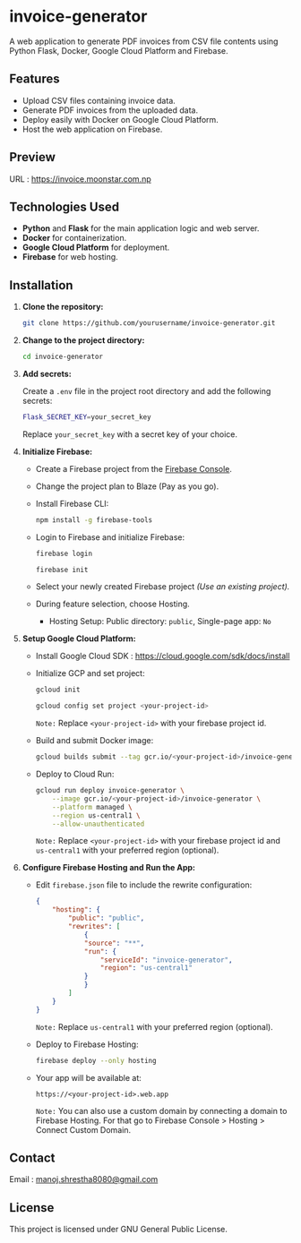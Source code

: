 # invoice-generator
A web application to generate PDF invoices from CSV file contents using Python Flask, Docker, Google Cloud Platform and Firebase.

## Features
- Upload CSV files containing invoice data.
- Generate PDF invoices from the uploaded data.
- Deploy easily with Docker on Google Cloud Platform.
- Host the web application on Firebase.

## Preview
URL : https://invoice.moonstar.com.np

## Technologies Used

- **Python** and **Flask** for the main application logic and web server.
- **Docker** for containerization.
- **Google Cloud Platform** for deployment.
- **Firebase** for web hosting.

## Installation

1. **Clone the repository:**

    ```bash
    git clone https://github.com/yourusername/invoice-generator.git
    ```

2. **Change to the project directory:**

    ```bash
    cd invoice-generator
    ```

3. **Add secrets:**

    Create a `.env` file in the project root directory and add the following secrets:

    ```bash
    Flask_SECRET_KEY=your_secret_key
    ```
    Replace `your_secret_key` with a secret key of your choice.

4. **Initialize Firebase:**

    - Create a Firebase project from the [Firebase Console](https://console.firebase.google.com/).
    - Change the project plan to Blaze (Pay as you go).
    - Install Firebase CLI:

        ```bash
        npm install -g firebase-tools
        ```

    - Login to Firebase and initialize Firebase:

        ```bash
        firebase login
        ```
        ```bash
        firebase init
        ```
    
    - Select your newly created Firebase project *(Use an existing project).*
    - During feature selection, choose Hosting.
        - Hosting Setup: Public directory: `public`, Single-page app: `No`
        
5. **Setup Google Cloud Platform:**

    - Install Google Cloud SDK : https://cloud.google.com/sdk/docs/install

    - Initialize GCP and set project:
        ```bash
        gcloud init
        ```
        ```bash
        gcloud config set project <your-project-id>
        ```
        `Note:` Replace `<your-project-id>` with your firebase project id.

    - Build and submit Docker image:
        ```bash
        gcloud builds submit --tag gcr.io/<your-project-id>/invoice-generator
        ```
    - Deploy to Cloud Run:
        ```bash
        gcloud run deploy invoice-generator \
            --image gcr.io/<your-project-id>/invoice-generator \
            --platform managed \
            --region us-central1 \
            --allow-unauthenticated
        ```
        `Note:` Replace `<your-project-id>` with your firebase project id and `us-central1` with your preferred region (optional).

6. **Configure Firebase Hosting and Run the App:**
    - Edit `firebase.json` file to include the rewrite configuration:
        ```json
        {
            "hosting": {
                "public": "public",
                "rewrites": [
                    {
                    "source": "**",
                    "run": {
                        "serviceId": "invoice-generator",
                        "region": "us-central1"
                    }
                    }
                ]
            }
        }
        ```
        `Note:` Replace `us-central1` with your preferred region (optional).
    
    - Deploy to Firebase Hosting:
        ```bash
        firebase deploy --only hosting
        ```

    - Your app will be available at:
        ```
        https://<your-project-id>.web.app
        ```
        `Note:` You can also use a custom domain by connecting a domain to Firebase Hosting. For that go to Firebase Console > Hosting > Connect Custom Domain.
    
## Contact
Email : manoj.shrestha8080@gmail.com

## License
This project is licensed under GNU General Public License.